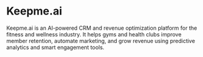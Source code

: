 # Keepme.ai
Keepme.ai is an AI-powered CRM and revenue optimization platform for the fitness and wellness industry. It helps gyms and health clubs improve member retention, automate marketing, and grow revenue using predictive analytics and smart engagement tools.
